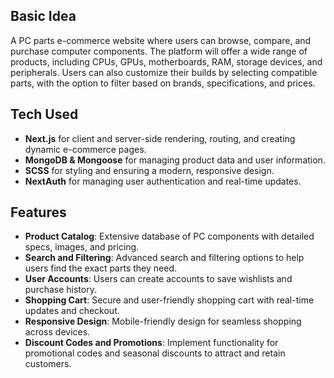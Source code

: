 ## Basic Idea

A PC parts e-commerce website where users can browse, compare, and purchase computer components. The platform will offer a wide range of products, including CPUs, GPUs, motherboards, RAM, storage devices, and peripherals. Users can also customize their builds by selecting compatible parts, with the option to filter based on brands, specifications, and prices.

## Tech Used

- **Next.js** for client and server-side rendering, routing, and creating dynamic e-commerce pages.
- **MongoDB & Mongoose** for managing product data and user information.
- **SCSS** for styling and ensuring a modern, responsive design.
- **NextAuth** for managing user authentication and real-time updates.

## Features

- **Product Catalog**: Extensive database of PC components with detailed specs, images, and pricing.
- **Search and Filtering**: Advanced search and filtering options to help users find the exact parts they need.
- **User Accounts**: Users can create accounts to save wishlists and purchase history.
- **Shopping Cart**: Secure and user-friendly shopping cart with real-time updates and checkout.
- **Responsive Design**: Mobile-friendly design for seamless shopping across devices.
- **Discount Codes and Promotions**: Implement functionality for promotional codes and seasonal discounts to attract and retain customers.
